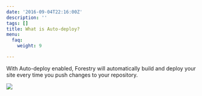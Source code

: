 ```yaml
---
date: '2016-09-04T22:16:00Z'
description: ''
tags: []
title: What is Auto-deploy?
menu:
  faq:
    weight: 9

---
```

With Auto-deploy enabled, Forestry will automatically build and deploy your site every time you push changes to your repository.

![][image-1]

[image-1]:	/docs/forestryio/images/Auto-deploy-1.png
